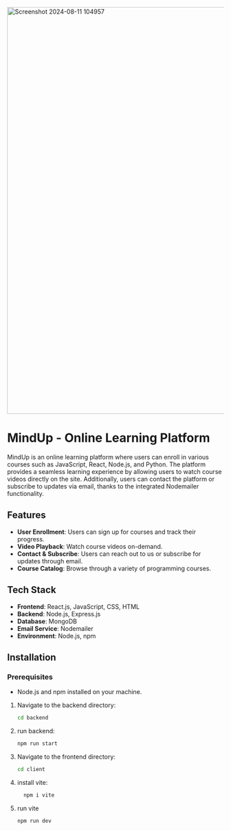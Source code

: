 <img width="946" alt="Screenshot 2024-08-11 104957" src="https://github.com/user-attachments/assets/d9eaa8c6-e45a-4869-9dee-52e65c739bb2">

<h1>MindUp - Online Learning Platform</h1>

MindUp is an online learning platform where users can enroll in various courses such as JavaScript, React, Node.js, and Python. The platform provides a seamless learning experience by allowing users to watch course videos directly on the site. Additionally, users can contact the platform or subscribe to updates via email, thanks to the integrated Nodemailer functionality.

## Features

- **User Enrollment**: Users can sign up for courses and track their progress.
- **Video Playback**: Watch course videos on-demand.
- **Contact & Subscribe**: Users can reach out to us or subscribe for updates through email.
- **Course Catalog**: Browse through a variety of programming courses.

## Tech Stack

- **Frontend**: React.js, JavaScript, CSS, HTML
- **Backend**: Node.js, Express.js
- **Database**: MongoDB
- **Email Service**: Nodemailer
- **Environment**: Node.js, npm

## Installation

### Prerequisites
- Node.js and npm installed on your machine.

1. Navigate to the backend directory:

    ```bash
    cd backend
    ```

2. run backend:

    ```bash
    npm run start
    ```

3. Navigate to the frontend directory:
    ```bash
   cd client
    ```

3. install vite:
    ```bash
      npm i vite
    ```
4. run vite
   ````bash
   npm run dev
   ````
    
